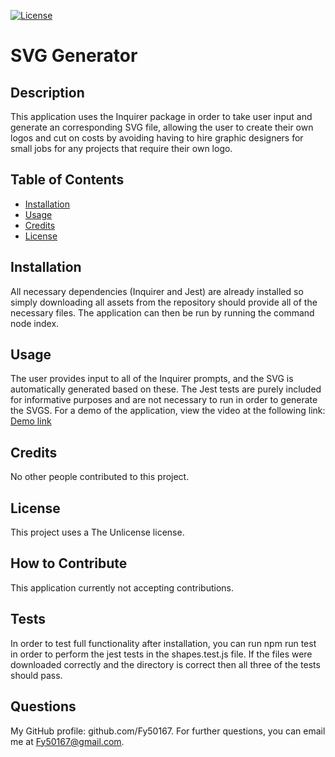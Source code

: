 [![License](https://img.shields.io/badge/license-Unlicense-blue.svg)](http://unlicense.org/)

# SVG Generator

## Description

This application uses the Inquirer package in order to take user input and generate an corresponding SVG file, allowing the user to create their own logos and cut on costs by avoiding having to hire graphic designers for small jobs for any projects that require their own logo.

## Table of Contents

- [Installation](#installation)
- [Usage](#usage)
- [Credits](#credits)
- [License](#license)

## Installation

All necessary dependencies (Inquirer and Jest) are already installed so simply downloading all assets from the repository should provide all of the necessary files. The application can then be run by running the command node index.

## Usage

The user provides input to all of the Inquirer prompts, and the SVG is automatically generated based on these. The Jest tests are purely included for informative purposes and are not necessary to run in order to generate the SVGS. For a demo of the application, view the video at the following link: [Demo link](https://www.loom.com/share/efbe36f645084bba9ef7f9aeb50d4888?sid=029a6aa3-1c60-46c5-acec-76c1bd334530)

## Credits

No other people contributed to this project.

## License

This project uses a The Unlicense license.

## How to Contribute

This application currently not accepting contributions.

## Tests

In order to test full functionality after installation, you can run npm run test in order to perform the jest tests in the shapes.test.js file. If the files were downloaded correctly and the directory is correct then all three of the tests should pass.

## Questions

My GitHub profile: github.com/Fy50167.
For further questions, you can email me at Fy50167@gmail.com.
